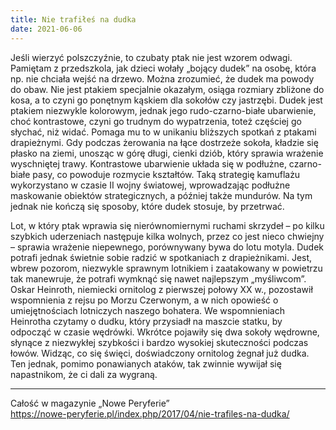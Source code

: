 ```yaml
---
title: Nie trafiłeś na dudka
date: 2021-06-06
---
```

Jeśli wierzyć polszczyźnie, to czubaty ptak nie jest wzorem odwagi. Pamiętam z przedszkola, jak dzieci wołały „bojący dudek” na osobę, która np. nie chciała wejść na drzewo. Można zrozumieć, że dudek ma powody do obaw. Nie jest ptakiem specjalnie okazałym, osiąga rozmiary zbliżone do kosa, a to czyni go ponętnym kąskiem dla sokołów czy jastrzębi. Dudek jest ptakiem niezwykle kolorowym, jednak jego rudo-czarno-białe ubarwienie, choć kontrastowe, czyni go trudnym do wypatrzenia, toteż częściej go słychać, niż widać. Pomaga mu to w unikaniu bliższych spotkań z ptakami drapieżnymi. Gdy podczas żerowania na łące dostrzeże sokoła, kładzie się płasko na ziemi, unosząc w górę długi, cienki dziób, który sprawia wrażenie wyschniętej trawy. Kontrastowe ubarwienie układa się w podłużne, czarno-białe pasy, co powoduje rozmycie kształtów. Taką strategię kamuflażu wykorzystano w czasie II wojny światowej, wprowadzając podłużne maskowanie obiektów strategicznych, a później także mundurów. Na tym jednak nie kończą się sposoby, które dudek stosuje, by przetrwać.

Lot, w który ptak wprawia się nierównomiernymi ruchami skrzydeł – po kilku szybkich uderzeniach następuje kilka wolnych, przez co jest nieco chwiejny – sprawia wrażenie niepewnego, porównywany bywa do lotu motyla. Dudek potrafi jednak świetnie sobie radzić w spotkaniach z drapieżnikami. Jest, wbrew pozorom, niezwykle sprawnym lotnikiem i zaatakowany w powietrzu tak manewruje, że potrafi wymknąć się nawet najlepszym „myśliwcom”. Oskar Heinroth, niemiecki ornitolog z pierwszej połowy XX w., pozostawił wspomnienia z rejsu po Morzu Czerwonym, a w nich opowieść o umiejętnościach lotniczych naszego bohatera. We wspomnieniach Heinrotha czytamy o dudku, który przysiadł na maszcie statku, by odpocząć w czasie wędrówki. Wkrótce pojawiły się dwa sokoły wędrowne, słynące z niezwykłej szybkości i bardzo wysokiej skuteczności podczas łowów. Widząc, co się święci, doświadczony ornitolog żegnał już dudka. Ten jednak, pomimo ponawianych ataków, tak zwinnie wywijał się napastnikom, że ci dali za wygraną.

***

Całość w magazynie „Nowe Peryferie”  
<https://nowe-peryferie.pl/index.php/2017/04/nie-trafiles-na-dudka/>